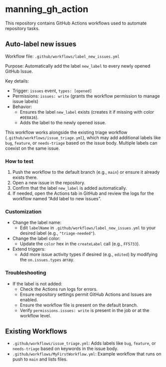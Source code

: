 # manning_gh_action

This repository contains GitHub Actions workflows used to automate repository tasks.

## Auto-label new issues

Workflow file: `.github/workflows/label_new_issues.yml`

Purpose: Automatically add the label `new_label` to every newly opened GitHub Issue.

Key details:
- Trigger: `issues` event, `types: [opened]`
- Permissions: `issues: write` (grants the workflow permission to manage issue labels)
- Behavior:
  - Ensures the label `new_label` exists (creates it if missing with color `#0E8A16`).
  - Adds the label to the newly opened issue.

This workflow works alongside the existing triage workflow (`.github/workflows/issue_triage.yml`), which may add additional labels like `bug`, `feature`, or `needs-triage` based on the issue body. Multiple labels can coexist on the same issue.

### How to test
1. Push the workflow to the default branch (e.g., `main`) or ensure it already exists there.
2. Open a new issue in the repository.
3. Confirm that the label `new_label` is added automatically.
4. If needed, open the Actions tab in GitHub and review the logs for the workflow named “Add label to new issues”.

### Customization
- Change the label name:
  - Edit `labelName` in `.github/workflows/label_new_issues.yml` to your desired label (e.g., `"triage-needed"`).
- Change the label color:
  - Update the `color` hex in the `createLabel` call (e.g., `FF5733`).
- Extend triggers:
  - Add more issue activity types if desired (e.g., `edited`) by modifying the `on.issues.types` array.

### Troubleshooting
- If the label is not added:
  - Check the Actions run logs for errors.
  - Ensure repository settings permit GitHub Actions and Issues are enabled.
  - Ensure the workflow file is present on the default branch.
  - Verify `permissions.issues: write` is present in the job or at the workflow level.

## Existing Workflows

- `.github/workflows/issue_triage.yml`: Adds labels like `bug`, `feature`, or `needs-triage` based on keywords in the issue body.
- `.github/workflows/MyFirstWorkflow.yml`: Example workflow that runs on push to `main` and lists files.
